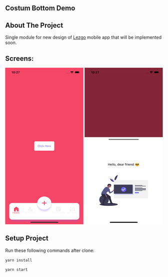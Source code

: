 <!-- ABOUT THE PROJECT -->
## Costum Bottom Demo

<!-- ABOUT THE PROJECT -->
## About The Project

Single module for new design of [Lezgo](https://www.lezgo.io) mobile app that will be implemented soon.
## Screens:
<img src="./assets/screenShots/screenOne.png" width="250" height="500">
<img src="./assets/screenShots/screenImg.png" width="250" height="500">

## Setup Project

Run these following commands after clone:

```
yarn install
```

```
yarn start
```



